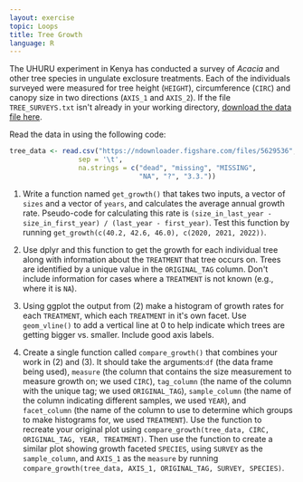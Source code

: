 ```yaml
---
layout: exercise
topic: Loops
title: Tree Growth
language: R
---
```


The UHURU experiment in Kenya has conducted a survey of *Acacia* and other tree species in ungulate exclosure treatments.
Each of the individuals surveyed were measured for tree height (`HEIGHT`), circumference (`CIRC`) and canopy size in two directions (`AXIS_1` and `AXIS_2`).
If the file `TREE_SURVEYS.txt` isn't already in your working directory,
[download the data file here](https://ndownloader.figshare.com/files/5629536).

Read the data in using the following code: 

```r
tree_data <- read.csv("https://ndownloader.figshare.com/files/5629536",
                 sep = '\t',
                 na.strings = c("dead", "missing", "MISSING",
                                "NA", "?", "3.3."))
```

1. Write a function named `get_growth()` that takes two inputs, a vector of `sizes` and a vector of `years`, and calculates the average annual growth rate. Pseudo-code for calculating this rate is `(size_in_last_year - size_in_first_year) / (last_year - first_year)`. Test this function by running `get_growth(c(40.2, 42.6, 46.0), c(2020, 2021, 2022))`.

2. Use dplyr and this function to get the growth for each individual tree along with information about the `TREATMENT` that tree occurs on. Trees are identified by a unique value in the `ORIGINAL_TAG` column. Don't include information for cases where a `TREATMENT` is not known (e.g., where it is `NA`).

3. Using ggplot the output from (2) make a histogram of growth rates for each `TREATMENT`, which each `TREATMENT` in it's own facet. Use `geom_vline()` to add a vertical line at 0 to help indicate which trees are getting bigger vs. smaller. Include good axis labels.

4. Create a single function called `compare_growth()` that combines your work in (2) and (3). It should take the arguments:`df` (the data frame being used), `measure` (the column that contains the size measurement to measure growth on; we used `CIRC`), `tag_column` (the name of the column with the unique tag; we used `ORIGINAL_TAG`), `sample_column` (the name of the column indicating different samples, we used `YEAR`), and `facet_column` (the name of the column to use to determine which groups to make histograms for, we used `TREATMENT`). Use the function to recreate your original plot using `compare_growth(tree_data, CIRC, ORIGINAL_TAG, YEAR, TREATMENT)`. Then use the function to create a similar plot showing growth faceted `SPECIES`, using `SURVEY` as the `sample_column`, and `AXIS_1` as the `measure` by running `compare_growth(tree_data, AXIS_1, ORIGINAL_TAG, SURVEY, SPECIES)`.